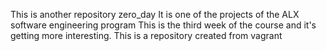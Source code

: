 This is another repository zero_day
It is one of the projects of the ALX software engineering program
This is the third week of the course and it's getting more interesting.
This is a repository created from vagrant

